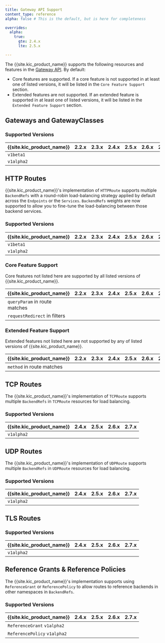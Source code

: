 ```yaml
---
title: Gateway API Support
content_type: reference
alpha: false # This is the default, but is here for completeness

overrides:
  alpha:
    true:
      gte: 2.4.x
      lte: 2.5.x

---
```


The {{site.kic_product_name}} supports the following resources and features in the
[Gateway API](https://gateway-api.sigs.k8s.io/). By default:

- Core features are supported. If a core feature is not supported in at least one of listed versions,
  it will be listed in the `Core Feature Support` section.
- Extended features are not supported. If an extended feature is supported in at least one of listed versions, 
  it will be listed in the `Extended Feature Support` section.

## Gateways and GatewayClasses

### Supported Versions

| {{site.kic_product_name}} | 2.2.x                       | 2.3.x                       | 2.4.x                       | 2.5.x                       | 2.6.x                       | 2.7.x                       |
|:--------------------------|:---------------------------:|:---------------------------:|:---------------------------:|:---------------------------:|:---------------------------:|:---------------------------:|
| `v1beta1`                 | <i class="fa fa-times"></i> | <i class="fa fa-times"></i> | <i class="fa fa-times"></i> | <i class="fa fa-times"></i> | <i class="fa fa-check"></i> | <i class="fa fa-check"></i> |
| `v1alpha2`                | <i class="fa fa-check"></i> | <i class="fa fa-check"></i> | <i class="fa fa-check"></i> | <i class="fa fa-check"></i> | <i class="fa fa-times"></i> | <i class="fa fa-times"></i> |

## HTTP Routes

{{site.kic_product_name}}'s implementation of `HTTPRoute` supports multiple `BackendRefs` with a
round-robin load-balancing strategy applied by default across the
`Endpoints` or the `Services`. `BackendRefs` weights are now supported
to allow you to fine-tune the load-balancing between those backend services.

### Supported Versions

| {{site.kic_product_name}} | 2.2.x                       | 2.3.x                       | 2.4.x                       | 2.5.x                       | 2.6.x                       | 2.7.x                       |
|:--------------------------|:---------------------------:|:---------------------------:|:---------------------------:|:---------------------------:|:---------------------------:|:---------------------------:|
| `v1beta1`                 | <i class="fa fa-times"></i> | <i class="fa fa-times"></i> | <i class="fa fa-times"></i> | <i class="fa fa-times"></i> | <i class="fa fa-check"></i> | <i class="fa fa-check"></i> |
| `v1alpha2`                | <i class="fa fa-check"></i> | <i class="fa fa-check"></i> | <i class="fa fa-check"></i> | <i class="fa fa-check"></i> | <i class="fa fa-times"></i> | <i class="fa fa-times"></i> |


### Core Feature Support

Core features not listed here are supported by all listed versions of {{site.kic_product_name}}.

| {{site.kic_product_name}}     | 2.2.x                       | 2.3.x                       | 2.4.x                       | 2.5.x                       | 2.6.x                       | 2.7.x                       |
|:------------------------------|:---------------------------:|:---------------------------:|:---------------------------:|:---------------------------:|:---------------------------:|:---------------------------:|
| `queryParam` in route matches | <i class="fa fa-times"></i> | <i class="fa fa-times"></i> | <i class="fa fa-times"></i> | <i class="fa fa-times"></i> | <i class="fa fa-times"></i> | <i class="fa fa-times"></i> |
| `requestRedirect` in filters  | <i class="fa fa-times"></i> | <i class="fa fa-times"></i> | <i class="fa fa-times"></i> | <i class="fa fa-times"></i> | <i class="fa fa-times"></i> | <i class="fa fa-times"></i> |


### Extended Feature Support

Extended features not listed here are not supported by any of listed versions of {{site.kic_product_name}}.

| {{site.kic_product_name}} | 2.2.x                       | 2.3.x                       | 2.4.x                       | 2.5.x                       | 2.6.x                       | 2.7.x                       |
|:--------------------------|:---------------------------:|:---------------------------:|:---------------------------:|:---------------------------:|:---------------------------:|:---------------------------:|
| `method` in route matches | <i class="fa fa-check"></i> | <i class="fa fa-check"></i> | <i class="fa fa-check"></i> | <i class="fa fa-check"></i> | <i class="fa fa-check"></i> | <i class="fa fa-check"></i> |

## TCP Routes

The {{site.kic_product_name}}'s implementation of `TCPRoute` supports multiple `BackendRefs` in
`TCPRoute` resources for load balancing.

### Supported Versions

| {{site.kic_product_name}} | 2.4.x                       | 2.5.x                       | 2.6.x                       | 2.7.x                       |
|:--------------------------|:---------------------------:|:---------------------------:|:---------------------------:|:---------------------------:|
| `v1alpha2`                | <i class="fa fa-check"></i> | <i class="fa fa-check"></i> | <i class="fa fa-check"></i> | <i class="fa fa-check"></i> |

## UDP Routes

The {{site.kic_product_name}}'s implementation of `UDPRoute` supports multiple `BackendRefs` in
`UDPRoute` resources for load balancing.

### Supported Versions

| {{site.kic_product_name}} | 2.4.x                       | 2.5.x                       | 2.6.x                       | 2.7.x                       |
|:--------------------------|:---------------------------:|:---------------------------:|:---------------------------:|:---------------------------:|
| `v1alpha2`                | <i class="fa fa-check"></i> | <i class="fa fa-check"></i> | <i class="fa fa-check"></i> | <i class="fa fa-check"></i> |


## TLS Routes

### Supported Versions

| {{site.kic_product_name}} | 2.4.x                       | 2.5.x                       | 2.6.x                       | 2.7.x                       |
|:--------------------------|:---------------------------:|:---------------------------:|:---------------------------:|:---------------------------:|
| `v1alpha2`                | <i class="fa fa-check"></i> | <i class="fa fa-check"></i> | <i class="fa fa-check"></i> | <i class="fa fa-check"></i> |


## Reference Grants & Reference Policies

The {{site.kic_product_name}}'s implementation supports using `ReferenceGrant` or `ReferencePolicy` 
to allow routes to reference backends in other namespaces in `BackendRefs`.


### Supported Versions

| {{site.kic_product_name}}    | 2.4.x                       | 2.5.x                       | 2.6.x                       | 2.7.x                       |
|:-----------------------------|:---------------------------:|:---------------------------:|:---------------------------:|:---------------------------:|
| `ReferenceGrant` `v1alpha2`  | <i class="fa fa-times"></i> | <i class="fa fa-times"></i> | <i class="fa fa-check"></i> | <i class="fa fa-check"></i> | 
| `ReferencePolicy` `v1alpha2` | <i class="fa fa-check"></i> | <i class="fa fa-check"></i> | <i class="fa fa-times"></i> | <i class="fa fa-times"></i> | 


